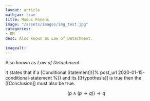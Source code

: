 ```yaml
---
layout: article
mathjax: true
title: Modus Ponens
image: "/assets/images/img_test.jpg"
categories:
- DM
desc: Also known as Law of Detachment.
 
imagealt: 
---
```


Also known as *Law of Detachment*.

It states that if a [Conditional Statement]({% post_url 2020-01-15-conditional-statement %}) and its [[Hypothesis]] is true then the [[Conclusion]] must also be true.

$$(p \wedge (p \to q)) \to q$$
































































































































































































































































































































































